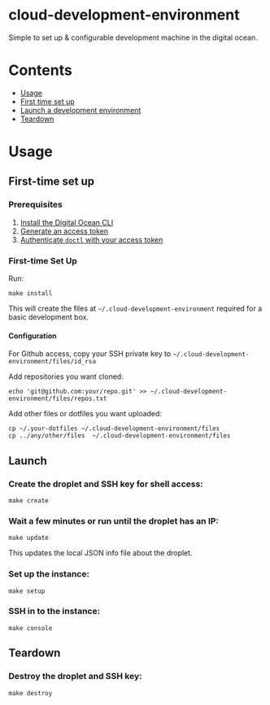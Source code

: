 # cloud-development-environment

Simple to set up & configurable development machine in the digital ocean.

# Contents

- [Usage](https://github.com/benjaminbergstein/devbox#usage)
- [First time set up](https://github.com/benjaminbergstein/devbox#first-time-set-up)
- [Launch a development environment](https://github.com/benjaminbergstein/devbox#launch)
- [Teardown](https://github.com/benjaminbergstein/devbox#teardown)

# Usage

## First-time set up

### Prerequisites

1. [Install the Digital Ocean CLI](https://github.com/digitalocean/doctl)
2. [Generate an access token](https://cloud.digitalocean.com/account/api/tokens/new)
3. [Authenticate `doctl` with your access token](https://github.com/digitalocean/doctl#authenticating-with-digitalocean)

### First-time Set Up

Run:

```
make install
```

This will create the files at `~/.cloud-development-environment` required for a basic development box.

#### Configuration

For Github access, copy your SSH private key to `~/.cloud-development-environment/files/id_rsa`

Add repositories you want cloned:

```
echo 'git@github.com:your/repo.git' >> ~/.cloud-development-environment/files/repos.txt
```

Add other files or dotfiles you want uploaded:

```
cp ~/.your-dotfiles ~/.cloud-development-environment/files
cp ../any/other/files  ~/.cloud-development-environment/files
```

## Launch

### Create the droplet and SSH key for shell access:

```
make create
```

### Wait a few minutes or run until the droplet has an IP:

```
make update
```

This updates the local JSON info file about the droplet.

### Set up the instance:

```
make setup
```

### SSH in to the instance:

```
make console
```

## Teardown

### Destroy the droplet and SSH key:

```
make destroy
```
